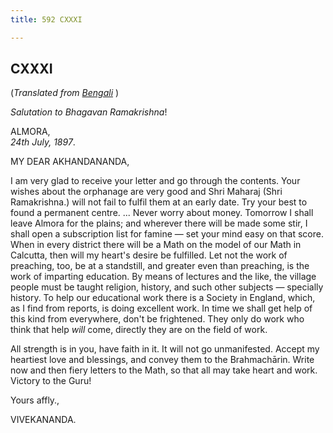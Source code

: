 ```yaml
---
title: 592 CXXXI

---
```

  

  


## CXXXI

(*Translated from [Bengali](b7357e6131.pdf)* )

*Salutation to Bhagavan Ramakrishna*!

ALMORA,  
*24th July, 1897*.

MY DEAR AKHANDANANDA,

I am very glad to receive your letter and go through the contents. Your
wishes about the orphanage are very good and Shri Maharaj (Shri
Ramakrishna.) will not fail to fulfil them at an early date. Try your
best to found a permanent centre. ... Never worry about money. Tomorrow
I shall leave Almora for the plains; and wherever there will be made
some stir, I shall open a subscription list for famine — set your mind
easy on that score. When in every district there will be a Math on the
model of our Math in Calcutta, then will my heart's desire be fulfilled.
Let not the work of preaching, too, be at a standstill, and greater even
than preaching, is the work of imparting education. By means of lectures
and the like, the village people must be taught religion, history, and
such other subjects — specially history. To help our educational work
there is a Society in England, which, as I find from reports, is doing
excellent work. In time we shall get help of this kind from everywhere,
don't be frightened. They only do work who think that help *will* come,
directly they are on the field of work.

All strength is in you, have faith in it. It will not go unmanifested.
Accept my heartiest love and blessings, and convey them to the
Brahmachārin. Write now and then fiery letters to the Math, so that all
may take heart and work. Victory to the Guru!

Yours affly.,

VIVEKANANDA.